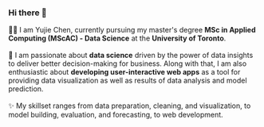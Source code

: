 ### Hi there 👋

👩‍💻 I am Yujie Chen, currently pursuing my master's degree <b>MSc in Applied Computing (MScAC) - Data Science</b> at the <b>University of Toronto</b>.<br><br>
🥰 I am passionate about <b>data science</b> driven by the power of data insights to deliver better decision-making for business. Along with that, I am also enthusiastic about <b>developing user-interactive web apps</b> as a tool for providing data visualization as well as results of data analysis and model prediction. <br><br>
✨ My skillset ranges from data preparation, cleaning, and visualization, to model building, evaluation, and forecasting, to web development.<br>

<!--
**yujiech00/yujiech00** is a ✨ _special_ ✨ repository because its `README.md` (this file) appears on your GitHub profile.

Here are some ideas to get you started:

- 🔭 I’m currently working on ...
- 🌱 I’m currently learning ...
- 👯 I’m looking to collaborate on ...
- 🤔 I’m looking for help with ...
- 💬 Ask me about ...
- 📫 How to reach me: ...
- 😄 Pronouns: ...
- ⚡ Fun fact: ...
-->
